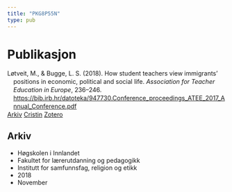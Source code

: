 ```yaml
---
title: "PKG8P55N"
type: pub
---
```

<h1>Publikasjon</h1>
<article id="csl-bib-container-PKG8P55N" class="csl-bib-container">
  <div class="csl-bib-body" style="line-height: 1.35; padding-left: 1em; text-indent:-1em;">
  <div class="csl-entry">L&#xF8;tveit, M., &amp; Bugge, L. S. (2018). How student teachers view immigrants&#x2019; positions in economic, political and social life. <i>Association for Teacher Education in Europe</i>, 236&#x2013;246. <a href="https://bib.irb.hr/datoteka/947730.Conference_proceedings_ATEE_2017_Annual_Conference.pdf">https://bib.irb.hr/datoteka/947730.Conference_proceedings_ATEE_2017_Annual_Conference.pdf</a></div>
</div>
  <div class="csl-bib-buttons">
    <a href="#taxonomy-article-PKG8P55N" class="csl-bib-button">Arkiv</a>
    <a href="https://app.cristin.no/results/show.jsf?id=1627319" alt="Cristin URL" class="csl-bib-button">Cristin</a>
    <a href="http://zotero.org/groups/5402882/items/PKG8P55N" alt="Zotero URL" class="csl-bib-button">Zotero</a>
  </div>
  <div id="csl-bib-meta-container-PKG8P55N"></div>
</article>
<div id="csl-bib-meta-PKG8P55N" class="csl-bib-meta">
  <article id="taxonomy-article-PKG8P55N" class="taxonomy-article">
    <h1>Arkiv</h1>
    <ul>
      <li>Høgskolen i Innlandet</li>
      <li>Fakultet for lærerutdanning og pedagogikk</li>
      <li>Institutt for samfunnsfag, religion og etikk</li>
      <li>2018</li>
      <li>November</li>
    </ul>
  </article>
</div>
